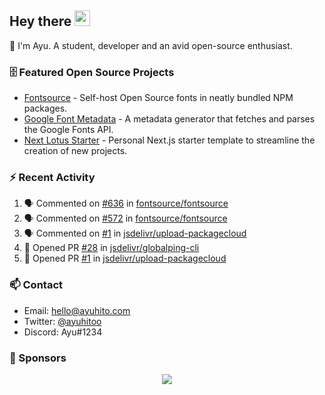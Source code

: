 ## Hey there <img src="https://media.giphy.com/media/hvRJCLFzcasrR4ia7z/giphy.gif" width="25" height="25">

📝 I'm Ayu. A student, developer and an avid open-source enthusiast.

### 🗄 Featured Open Source Projects

- [Fontsource](https://github.com/fontsource/fontsource) - Self-host Open Source fonts in neatly bundled NPM packages.
- [Google Font Metadata](https://github.com/fontsource/google-font-metadata) - A metadata generator that fetches and parses the Google Fonts API.
- [Next Lotus Starter](https://github.com/DecliningLotus/next-lotus-starter) - Personal Next.js starter template to streamline the creation of new projects.

### ⚡ Recent Activity

<!--START_SECTION:activity-->

1. 🗣 Commented on [#636](https://github.com/fontsource/fontsource/issues/636) in [fontsource/fontsource](https://github.com/fontsource/fontsource)
2. 🗣 Commented on [#572](https://github.com/fontsource/fontsource/issues/572) in [fontsource/fontsource](https://github.com/fontsource/fontsource)
3. 🗣 Commented on [#1](https://github.com/jsdelivr/upload-packagecloud/issues/1) in [jsdelivr/upload-packagecloud](https://github.com/jsdelivr/upload-packagecloud)
4. 💪 Opened PR [#28](https://github.com/jsdelivr/globalping-cli/pull/28) in [jsdelivr/globalping-cli](https://github.com/jsdelivr/globalping-cli)
5. 💪 Opened PR [#1](https://github.com/jsdelivr/upload-packagecloud/pull/1) in [jsdelivr/upload-packagecloud](https://github.com/jsdelivr/upload-packagecloud)
<!--END_SECTION:activity-->

### 📫 Contact

- Email: hello@ayuhito.com
- Twitter: [@ayuhitoo](https://twitter.com/ayuhitoo)
- Discord: Ayu#1234


### :sparkling_heart: Sponsors

<p align="center">
  <a href="https://cdn.jsdelivr.net/gh/ayuhito/ayuhito/sponsors.svg">
    <img src='https://cdn.jsdelivr.net/gh/ayuhito/ayuhito/sponsors.svg'/>
  </a>
</p>